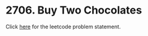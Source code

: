 # 2706. Buy Two Chocolates

Click [here](https://leetcode.com/problems/buy-two-chocolates/) for the leetcode problem statement.
